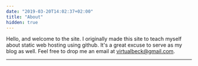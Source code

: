 ```yaml
---
date: "2019-03-20T14:02:37+02:00"
title: "About"
hidden: true
---
```


Hello, and welcome to the site. I originally made this site to teach myself about static web hosting using github. It's a great excuse to serve as my blog as well. Feel free to drop me an email at [virtualbeck@gmail.com](mailto:virtualbeck@gmail.com).
***
